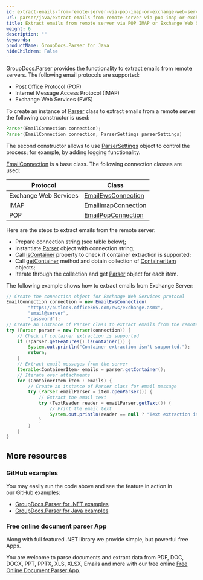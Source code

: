 ```yaml
---
id: extract-emails-from-remote-server-via-pop-imap-or-exchange-web-services-protocols
url: parser/java/extract-emails-from-remote-server-via-pop-imap-or-exchange-web-services-protocols
title: Extract emails from remote server via POP IMAP or Exchange Web Services protocols
weight: 6
description: ""
keywords: 
productName: GroupDocs.Parser for Java
hideChildren: False
---
```

GroupDocs.Parser provides the functionality to extract emails from remote servers. The following email protocols are supported:

*   Post Office Protocol (POP)
*   Internet Message Access Protocol (IMAP)
*   Exchange Web Services (EWS)

To create an instance of [Parser](https://apireference.groupdocs.com/java/parser/com.groupdocs.parser/Parser) class to extract emails from a remote server the following constructor is used:

```java
Parser(EmailConnection connection);
Parser(EmailConnection connection, ParserSettings parserSettings)
```

The second constructor allows to use [ParserSettings](https://apireference.groupdocs.com/parser/java/com.groupdocs.parser.options/ParserSettings) object to control the process; for example, by adding logging functionality.

[EmailConnection](https://apireference.groupdocs.com/parser/java/com.groupdocs.parser.options/EmailConnection) is a base class. The following connection classes are used:

| Protocol | Class |
| --- | --- |
| Exchange Web Services | [EmailEwsConnection](https://apireference.groupdocs.com/parser/java/com.groupdocs.parser.options/EmailEwsConnection) |
| IMAP | [EmailImapConnection](https://apireference.groupdocs.com/parser/java/com.groupdocs.parser.options/EmailImapConnection) |
| POP | [EmailPopConnection](https://apireference.groupdocs.com/parser/java/com.groupdocs.parser.options/EmailPopConnection) |

Here are the steps to extract emails from the remote server:

*   Prepare connection string (see table below);
*   Instantiate [Parser](https://apireference.groupdocs.com/java/parser/com.groupdocs.parser/Parser) object with connection string;
*   Call [isContainer](https://apireference.groupdocs.com/java/parser/com.groupdocs.parser.options/Features#isContainer())  property to check if container extraction is supported;
*   Call [getContainer](https://apireference.groupdocs.com/java/parser/com.groupdocs.parser/Parser#getContainer()) method and obtain collection of [ContainerItem](https://apireference.groupdocs.com/java/parser/com.groupdocs.parser.data/ContainerItem) objects;
*   Iterate through the collection and get [Parser](https://apireference.groupdocs.com/java/parser/com.groupdocs.parser/Parser) object for each item.

The following example shows how to extract emails from Exchange Server:

```java
// Create the connection object for Exchange Web Services protocol
EmailConnection connection = new EmailEwsConnection(
        "https://outlook.office365.com/ews/exchange.asmx",
        "email@server",
        "password");
// Create an instance of Parser class to extract emails from the remote server
try (Parser parser = new Parser(connection)) {
    // Check if container extraction is supported
    if (!parser.getFeatures().isContainer()) {
        System.out.println("Container extraction isn't supported.");
        return;
    }
    // Extract email messages from the server
    Iterable<ContainerItem> emails = parser.getContainer();
    // Iterate over attachments
    for (ContainerItem item : emails) {
        // Create an instance of Parser class for email message
        try (Parser emailParser = item.openParser()) {
            // Extract the email text
            try (TextReader reader = emailParser.getText()) {
                // Print the email text
                System.out.println(reader == null ? "Text extraction isn't supported." : reader.readToEnd());
            }
        }
    }
}
```

## More resources

### GitHub examples

You may easily run the code above and see the feature in action in our GitHub examples:

*   [GroupDocs.Parser for .NET examples](https://github.com/groupdocs-parser/GroupDocs.Parser-for-.NET)    
*   [GroupDocs.Parser for Java examples](https://github.com/groupdocs-parser/GroupDocs.Parser-for-Java)    

### Free online document parser App

Along with full featured .NET library we provide simple, but powerful free Apps.

You are welcome to parse documents and extract data from PDF, DOC, DOCX, PPT, PPTX, XLS, XLSX, Emails and more with our free online [Free Online Document Parser App](https://products.groupdocs.app/parser).